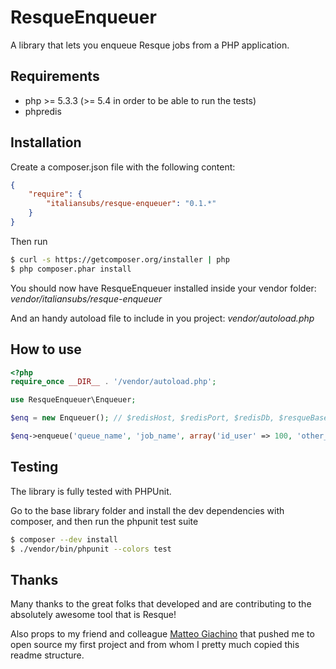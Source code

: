 ResqueEnqueuer
==============

A library that lets you enqueue Resque jobs from a PHP application.

Requirements
------------

- php >= 5.3.3 (>= 5.4 in order to be able to run the tests)
- phpredis

Installation
------------

Create a composer.json file with the following content:

``` json
{
    "require": {
        "italiansubs/resque-enqueuer": "0.1.*"
    }
}
```

Then run

``` bash
$ curl -s https://getcomposer.org/installer | php
$ php composer.phar install
```

You should now have ResqueEnqueuer installed inside your vendor folder: *vendor/italiansubs/resque-enqueuer*

And an handy autoload file to include in you project: *vendor/autoload.php*

How to use
----------

``` php
<?php
require_once __DIR__ . '/vendor/autoload.php';

use ResqueEnqueuer\Enqueuer;

$enq = new Enqueuer(); // $redisHost, $redisPort, $redisDb, $resqueBaseKeyName

$enq->enqueue('queue_name', 'job_name', array('id_user' => 100, 'other_param' => 'foo'));
```

Testing
-------

The library is fully tested with PHPUnit.

Go to the base library folder and install the dev dependencies with composer, and then run the phpunit test suite

``` bash
$ composer --dev install
$ ./vendor/bin/phpunit --colors test
```

Thanks
------

Many thanks to the great folks that developed and are contributing to the absolutely awesome tool that is Resque!

Also props to my friend and colleague [Matteo Giachino](https://github.com/matteosister) that pushed me to open source
my first project and from whom I pretty much copied this readme structure.
